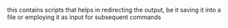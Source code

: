 this contains scripts that helps in redirecting the output, be it saving it into a file or employing it as input for subsequent commands
